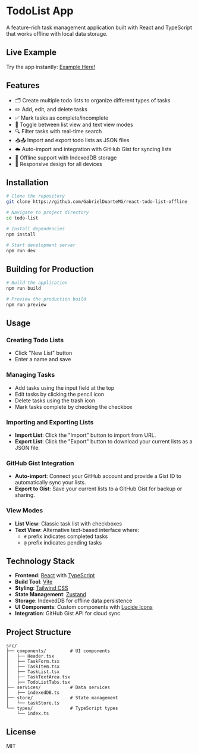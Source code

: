 # TodoList App

A feature-rich task management application built with React and TypeScript that works offline with local data storage.

## Live Example

Try the app instantly: [Example Here!](https://todo-list.gabriel160499.workers.dev/)

## Features

- 🗂️ Create multiple todo lists to organize different types of tasks
- ✏️ Add, edit, and delete tasks
- ✅ Mark tasks as complete/incomplete
- 🔄 Toggle between list view and text view modes
- 🔍 Filter tasks with real-time search
- 📥📤 Import and export todo lists as JSON files
- ☁️ Auto-import and integration with GitHub Gist for syncing lists
- 📶 Offline support with IndexedDB storage
- 📱 Responsive design for all devices

## Installation

```bash
# Clone the repository
git clone https://github.com/GabrielDuarteMG/react-todo-list-offline

# Navigate to project directory
cd todo-list

# Install dependencies
npm install

# Start development server
npm run dev
```

## Building for Production

```bash
# Build the application
npm run build

# Preview the production build
npm run preview
```

## Usage

### Creating Todo Lists
- Click "New List" button
- Enter a name and save

### Managing Tasks
- Add tasks using the input field at the top
- Edit tasks by clicking the pencil icon
- Delete tasks using the trash icon
- Mark tasks complete by checking the checkbox

### Importing and Exporting Lists
- **Import List**: Click the "Import" button to import from URL.
- **Export List**: Click the "Export" button to download your current lists as a JSON file.

### GitHub Gist Integration
- **Auto-import**: Connect your GitHub account and provide a Gist ID to automatically sync your lists.
- **Export to Gist**: Save your current lists to a GitHub Gist for backup or sharing.

### View Modes
- **List View**: Classic task list with checkboxes
- **Text View**: Alternative text-based interface where:
  - `#` prefix indicates completed tasks
  - `@` prefix indicates pending tasks

## Technology Stack

- **Frontend**: [React](https://reactjs.org/) with [TypeScript](https://www.typescriptlang.org/)
- **Build Tool**: [Vite](https://vitejs.dev/)
- **Styling**: [Tailwind CSS](https://tailwindcss.com/)
- **State Management**: [Zustand](https://github.com/pmndrs/zustand)
- **Storage**: IndexedDB for offline data persistence
- **UI Components**: Custom components with [Lucide Icons](https://lucide.dev/)
- **Integration**: GitHub Gist API for cloud sync

## Project Structure

```
src/
├── components/         # UI components
│   ├── Header.tsx
│   ├── TaskForm.tsx
│   ├── TaskItem.tsx
│   ├── TaskList.tsx
│   ├── TaskTextArea.tsx
│   ├── TodoListTabs.tsx
├── services/           # Data services
│   ├── indexedDB.ts
├── store/              # State management
│   └── taskStore.ts
└── types/              # TypeScript types
    └── index.ts
```

## License

MIT